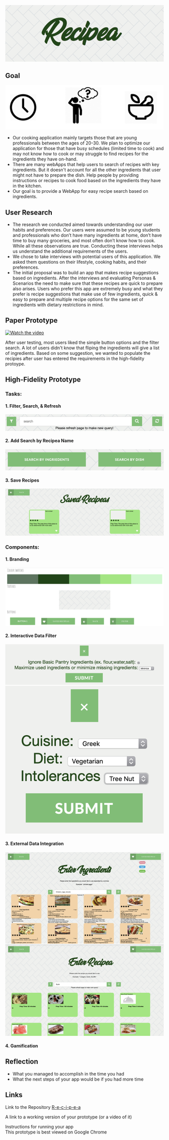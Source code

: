 ![](img/RecipeaLogo.png)
## Goal
![](img/Emo.png)
- Our cooking application mainly targets those that are young professionals between the ages of 20-30. We plan to optimize our application for those that have busy schedules (limited time to cook) and may not know how to cook or may struggle to find recipes for the ingredients they have on-hand.
- There are many webApps that help users to search of recipes with key ingredients. But it doesn't account for all the other ingredients that user might not have to prepare the dish. Help people by providing instructions or recipes to cook food based on the ingredients they have in the kitchen. 
- Our goal is to provide a WebApp for easy recipe search based on ingredients.
## User Research 
- The research we conducted aimed towards understanding our user habits and preferences. Our users were assumed to be young students and professionals who don’t have many ingredients at home, don’t have time to buy many groceries, and most often don’t know how to cook. While all these observations are true. Conducting these interviews helps us understand the additional requirements of the users. 
- We chose to take interviews with potential users of this application. We asked them questions on their lifestyle, cooking habits, and their preferences.
- The initial proposal was to build an app that makes recipe suggestions based on ingredients. After the interviews and evaluating Personas & Scenarios the need to make sure that these recipes are quick to prepare also arises. Users who prefer this app are extremely busy and what they prefer is recipe suggestions that make use of few ingredients, quick & easy to prepare and multiple recipe options for the same set of ingredients with dietary restrictions in mind.

## Paper Prototype
[![Watch the video](https://img.youtube.com/vi/VYnCdbO_wmQ/hqdefault.jpg)](https://youtu.be/VYnCdbO_wmQ)

After user testing, most users liked the simple button options and the filter search. A lot of users didn't know that fliping the ingredients will give a list of ingredients. Based on some suggestion, we wanted to populate the recipies after user has entered the requirements in the high-fidelity protoype.

## High-Fidelity Prototype  

### Tasks:

#### 1. Filter, Search, & Refresh 
![Filter, Search, & Refresh](img/SearchBar.png)
#### 2. Add Search by Recipea Name
![Search by Recipe Name ](img/SearchRecipe.png)
#### 3. Save Recipes 
![Saved Recipea Page](img/SavedRecipe.png)

### Components:

#### 1. Branding  
![Style Sheet](img/Branding.png)
#### 2. Interactive Data Filter
![Filter Design 1](img/Filter1.png)
![Filer Design 2](img/Filter2.png)
#### 3. External Data Integration
![Ingredients Search Page](img/IngredientSearch.png)
![Recipea Search Page](img/RecipeSearch.png)
#### 4. Gamification

## Reflection
- What you managed to accomplish in the time you had
- What the next steps of your app would be if you had more time

## Links
Link to the Repository [R-e-c-i-p-e-a](https://github.com/R-e-c-i-p-e-a)

A link to a working version of your prototype (or a video of it)

Instructions for running your app  
This prototype is best viewed on Google Chrome  

